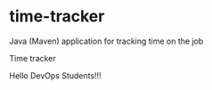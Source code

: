 # time-tracker
Java (Maven) application for tracking time on the job

Time tracker

Hello DevOps Students!!!

